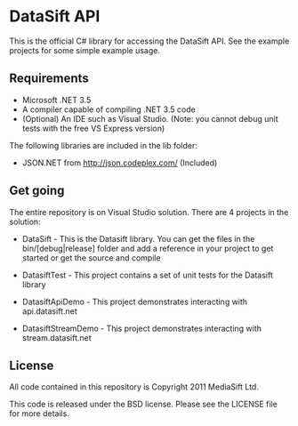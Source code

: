 DataSift API
============

This is the official C# library for accessing the DataSift API. 
See the example projects for some simple example usage. 

Requirements
------------
* Microsoft .NET 3.5
* A compiler capable of compiling .NET 3.5 code
* (Optional) An IDE such as Visual Studio. (Note: you cannot debug unit tests with the free VS Express version)

The following libraries are included in the lib folder:

* JSON.NET from http://json.codeplex.com/ (Included)

Get going
---------
The entire repository is on Visual Studio solution.
There are 4 projects in the solution:

* DataSift - This is the Datasift library. You can get the files in the bin/[debug|release] folder and add a reference in your project to get started or get the source and compile

* DatasiftTest - This project contains a set of unit tests for the Datasift library

* DatasiftApiDemo - This project demonstrates interacting with api.datasift.net

* DatasiftStreamDemo - This project demonstrates interacting with stream.datasift.net


License
-------

All code contained in this repository is Copyright 2011 MediaSift Ltd.

This code is released under the BSD license. Please see the LICENSE file for more details.
